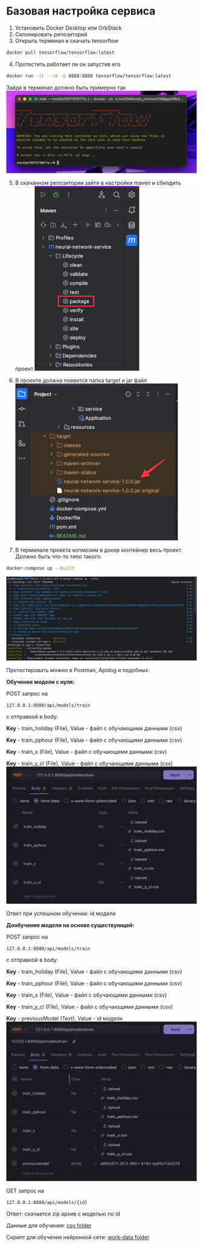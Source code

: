 # Базовая настройка сервиса

1. Установить Docker Desktop или OrbStack
2. Склонировать репозиторий
3. Открыть терминал и скачать tensorflow
```bash
docker pull tensorflow/tensorflow:latest
```
4. Протестить работает ли он запустив его
```bash
docker run -it --rm -p 8888:8888 tensorflow/tensorflow:latest
```
Зайдя в терминал должно быть примерно так
![img.png](imgReadme/img.png)

5. В скачанном репозитории зайти в настройки maven и сбилдить проект
![img.png](imgReadme/img1.png)

7. В проекте должна появится папка target и jar файл
![img.png](imgReadme/img3.png)

8. В терминале проекта копмозим в докер контейнер весь проект. Должно быть что-то типо такого:
```bash
docker-compose up --build
```
![img.png](imgReadme/img4.png)

Протестировать можно в Postman, Apidog и подобных:

**Обучение модели с нуля:**

POST запрос на 
```
127.0.0.1:8080/api/models/train
```
с отправкой в body:

**Key** - train_holiday (File), Value - файл с обучающими данными (csv) 

**Key** - train_pphour (File), Value - файл с обучающими данными (csv)

**Key** - train_x (File), Value - файл с обучающими данными (csv)

**Key** - train_y_cl (File), Value - файл с обучающими данными (csv)
![img.png](imgReadme/img5.png)

Ответ при успешном обучении: id модели

**Дообучение модели на основе существующей:**

POST запрос на
```
127.0.0.1:8080/api/models/train
```
с отправкой в body:

**Key** - train_holiday (File), Value - файл с обучающими данными (csv) 

**Key** - train_pphour (File), Value - файл с обучающими данными (csv)

**Key** - train_x (File), Value - файл с обучающими данными (csv)

**Key** - train_y_cl (File), Value - файл с обучающими данными (csv)

**Key** - previousModel (Text), Value - id модели
![img.png](imgReadme/img6.png)

GET запрос на
```
127.0.0.1:8080/api/models/{id}
```
Ответ: скачается zip архив с моделью по id

Данные для обучения:
[csv folder](csv.zip)

Скрипт для обучения нейронной сети:
[work-data folder](work_data.zip)